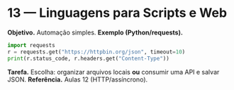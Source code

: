# 13 — Linguagens para Scripts e Web
**Objetivo.** Automação simples.
**Exemplo (Python/requests).**
```python
import requests
r = requests.get("https://httpbin.org/json", timeout=10)
print(r.status_code, r.headers.get("Content-Type"))
```
**Tarefa.** Escolha: organizar arquivos locais **ou** consumir uma API e salvar JSON.
**Referência.** Aulas 12 (HTTP/assíncrono).

